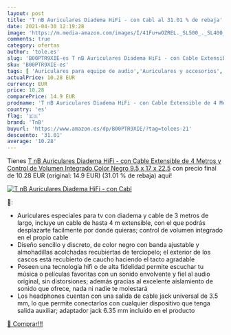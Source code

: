 ```yaml
---
layout: post
title: 'T nB Auriculares Diadema HiFi - con Cabl al 31.01 % de rebaja'
date: 2021-04-30 12:19:28
image: 'https://m.media-amazon.com/images/I/41Fu+wOZREL._SL500_._SL400_.jpg'
comments: true
category: ofertas
author: 'tole.es'
slug: 'B00PTR9XIE-es T nB Auriculares Diadema HiFi - con Cable Extensible de 4...'
sku: 'B00PTR9XIE-es'
tags: [ 'Auriculares para equipo de audio','Auriculares y accesorios','Electrónica','auriculares','tnb', ]
actualPrice: 10.28 EUR
currency: EUR
price: 10.28
comparePrice: 14.9 EUR
prodname: 'T nB Auriculares Diadema HiFi - con Cable Extensible de 4 Metros y Control de Volumen Integrado  Color Negro  9.5 x 17 x 22.5'
country: 'es'
flag: '🇪🇸'
brand: 'TnB'
buyurl: 'https://www.amazon.es/dp/B00PTR9XIE/?tag=tolees-21'
descuento: '31.01'
average: '10.28'
---
```


Tienes [T nB Auriculares Diadema HiFi - con Cable Extensible de 4 Metros y Control de Volumen Integrado  Color Negro  9.5 x 17 x 22.5](https://www.amazon.es/dp/B00PTR9XIE/?tag=tolees-21) con precio final de  10.28 EUR (original: 14.9 EUR) (31.01 %  de rebaja) aqui!

[![T nB Auriculares Diadema HiFi - con Cabl](https://m.media-amazon.com/images/I/41Fu+wOZREL._SL500_._SL400_.jpg)](https://www.amazon.es/dp/B00PTR9XIE/?tag=tolees-21)

🔎:

- Auriculares especiales para tv con diadema y cable de 3 metros de largo, incluye un cable de hasta 4 m extensible, con el que podrás desplazarte facilmente por donde quieras; control de volumen integrado en el propio cable
- Diseño sencillo y discreto, de color negro con banda ajustable y almohadillas acolchadas recubiertas de terciopelo; el exterior de los cascos está recubierto de caucho haciendo el tacto agradable
- Poseen una tecnología hifi o de alta fidelidad permite escuchar tu música o películas favoritas con un sonido envolvente y fiel al audio original, sin distorsiones; además gracias al excelente aislamiento de sonido que ofrece, nada ni nadie te molestará
- Los headphones cuentan con una salida de cable jack universal de 3.5 mm, lo que permite conectarlos con cualquier dispositivo que tenga salida auxiliar; adaptador jack 6.35 mm incluído en el producto

[🛒 Comprar!!!](https://www.amazon.es/dp/B00PTR9XIE/?tag=tolees-21)
